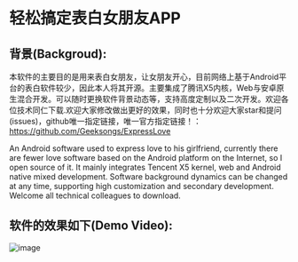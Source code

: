 # 轻松搞定表白女朋友APP

## 背景(Backgroud):
本软件的主要目的是用来表白女朋友，让女朋友开心，目前网络上基于Android平台的表白软件较少，因此本人将其开源。主要集成了腾讯X5内核，Web与安卓原生混合开发。可以随时更换软件背景动态等，支持高度定制以及二次开发。欢迎各位技术同仁下载.欢迎大家修改做出更好的效果，同时也十分欢迎大家star和提问(issues)，github唯一指定链接，唯一官方指定链接！：
https://github.com/Geeksongs/ExpressLove

An Android software used to express love to his girlfriend, currently there are fewer love software based on the Android platform on the Internet, so I open source of it. It mainly integrates Tencent X5 kernel, web and Android native mixed development. Software background dynamics can be changed at any time, supporting high customization and secondary development. Welcome all technical colleagues to download.

## 软件的效果如下(Demo Video):

![image](https://github.com/Geeksongs/ExpressLove/blob/master/yanshi.gif)

